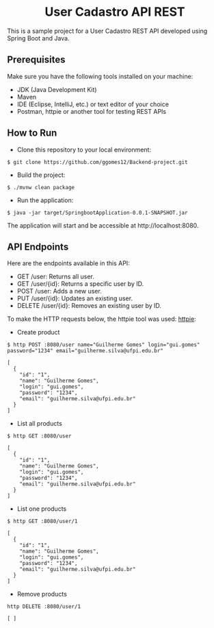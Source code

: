 <h1 style="text-align: center;">
  User Cadastro API REST
</h1>

This is a sample project for a User Cadastro REST API developed using Spring Boot and Java.


## Prerequisites

Make sure you have the following tools installed on your machine:

- JDK (Java Development Kit)
- Maven
- IDE (Eclipse, IntelliJ, etc.) or text editor of your choice
- Postman, httpie or another tool for testing REST APIs

## How to Run

- Clone this repository to your local environment:
```
$ git clone https://github.com/ggomes12/Backend-project.git
```
- Build the project:
```
$ ./mvnw clean package
```
- Run the application:
```
$ java -jar target/SpringbootApplication-0.0.1-SNAPSHOT.jar
```

The application will start and be accessible at http://localhost:8080.

## API Endpoints

Here are the endpoints available in this API:

- GET /user: Returns all user.
- GET /user/{id}: Returns a specific user by ID.
- POST /user: Adds a new user.
- PUT /user/{id}: Updates an existing user.
- DELETE /user/{id}: Removes an existing user by ID.

To make the HTTP requests below, the httpie tool was used: [httpie](https://httpie.io):

- Create product
```
$ http POST :8080/user name="Guilherme Gomes" login="gui.gomes" password="1234" email="guilherme.silva@ufpi.edu.br"

[
  {
    "id": "1",
    "name": "Guilherme Gomes",
    "login": "gui.gomes",
    "password": "1234",
    "email": "guilherme.silva@ufpi.edu.br"
  }
]
```

- List all products
```
$ http GET :8080/user

[
  {
    "id": "1",
    "name": "Guilherme Gomes",
    "login": "gui.gomes",
    "password": "1234",
    "email": "guilherme.silva@ufpi.edu.br"
  }
]
```

- List one products
```
$ http GET :8080/user/1

[
  {
    "id": "1",
    "name": "Guilherme Gomes",
    "login": "gui.gomes",
    "password": "1234",
    "email": "guilherme.silva@ufpi.edu.br"
  }
]
```

- Remove products
```
http DELETE :8080/user/1

[ ]
```

